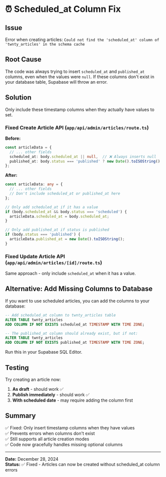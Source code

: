 # ⏰ Scheduled_at Column Fix

## Issue
Error when creating articles: `Could not find the 'scheduled_at' column of 'twnty_articles' in the schema cache`

## Root Cause
The code was always trying to insert `scheduled_at` and `published_at` columns, even when the values were `null`. If these columns don't exist in your database table, Supabase will throw an error.

## Solution
Only include these timestamp columns when they actually have values to set.

### Fixed Create Article API (`app/api/admin/articles/route.ts`)

**Before:**
```typescript
const articleData = {
  // ... other fields
  scheduled_at: body.scheduled_at || null,  // ❌ Always inserts null
  published_at: body.status === 'published' ? new Date().toISOString() : null,
};
```

**After:**
```typescript
const articleData: any = {
  // ... other fields
  // Don't include scheduled_at or published_at here
};

// Only add scheduled_at if it has a value
if (body.scheduled_at && body.status === 'scheduled') {
  articleData.scheduled_at = body.scheduled_at;
}

// Only add published_at if status is published
if (body.status === 'published') {
  articleData.published_at = new Date().toISOString();
}
```

### Fixed Update Article API (`app/api/admin/articles/[id]/route.ts`)

Same approach - only include `scheduled_at` when it has a value.

## Alternative: Add Missing Columns to Database

If you want to use scheduled articles, you can add the columns to your database:

```sql
-- Add scheduled_at column to twnty_articles table
ALTER TABLE twnty_articles 
ADD COLUMN IF NOT EXISTS scheduled_at TIMESTAMP WITH TIME ZONE;

-- The published_at column should already exist, but if not:
ALTER TABLE twnty_articles 
ADD COLUMN IF NOT EXISTS published_at TIMESTAMP WITH TIME ZONE;
```

Run this in your Supabase SQL Editor.

## Testing

Try creating an article now:
1. **As draft** - should work ✅
2. **Publish immediately** - should work ✅  
3. **With scheduled date** - may require adding the column first

## Summary

✅ Fixed: Only insert timestamp columns when they have values  
✅ Prevents errors when columns don't exist  
✅ Still supports all article creation modes  
✅ Code now gracefully handles missing optional columns

---

**Date:** December 28, 2024  
**Status:** ✅ Fixed - Articles can now be created without scheduled_at column errors




